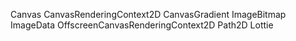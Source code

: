 Canvas
CanvasRenderingContext2D
CanvasGradient
ImageBitmap
ImageData
OffscreenCanvasRenderingContext2D
Path2D
Lottie
